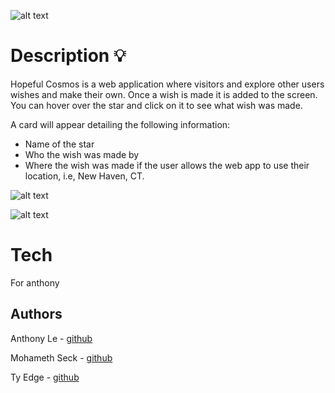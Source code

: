 ![alt text](https://github.com/hopeful-cosmos/WebApp/blob/master/assets/Screen%20Shot%202019-10-31%20at%202.49.20%20PM.png?raw=true)

# Description 💡

Hopeful Cosmos is a web application where visitors and explore other users wishes and make their own. Once a wish is made it is added to the screen. You can hover over the star and click on it to see what wish was made.

A card will appear detailing the following information: 
- Name of the star
- Who the wish was made by
- Where the wish was made if the user allows the web app to use their location, i.e, New Haven, CT.


![alt text](https://github.com/hopeful-cosmos/WebApp/blob/master/assets/Screen%20Shot%202019-10-31%20at%204.17.58%20PM.png?raw=true)


![alt text](https://github.com/hopeful-cosmos/WebApp/blob/master/assets/Screen%20Shot%202019-10-31%20at%204.16.16%20PM.png?raw=true)




# Tech

For anthony


## Authors
Anthony Le - [github](https://github.com/HausCloud)

Mohameth Seck - [github](https://choosealicense.com/licenses/mit/)

Ty Edge - [github](https://github.com/tyedge)

